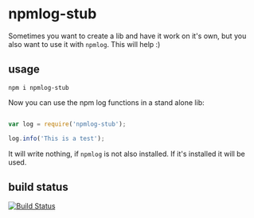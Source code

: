 npmlog-stub
===========

Sometimes you want to create a lib and have it work on it's own, 
but you also want to use it with `npmlog`. This will help :)

usage
-----

`npm i npmlog-stub`

Now you can use the npm log functions in a stand alone lib:

```js

var log = require('npmlog-stub');

log.info('This is a test');

```

It will write nothing, if `npmlog` is not also installed. If it's installed
it will be used.

build status
------------

[![Build Status](https://travis-ci.org/davglass/npmlog-stub.png?branch=master)](https://travis-ci.org/davglass/npmlog-stub)
